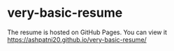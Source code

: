 # very-basic-resume
The resume is hosted on GitHub Pages. You can view it https://ashpatni20.github.io/very-basic-resume/
